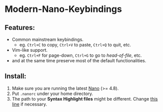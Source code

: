 # Modern-Nano-Keybindings

## Features:

- Common mainstream keybindings.
  - eg. `Ctrl+C` to copy, `Ctrl+V` to paste, `Ctrl+Q` to quit, etc.
- Vim-like support.
  - eg. `Ctrl+F` for page-down, `Ctrl+G` to go to *head-of-file*, etc.
- and at the same time preserve most of the default functionalities.

## Install:

1. Make sure you are running the latest [Nano](https://www.nano-editor.org/) (>= 4.8).
2. Put `.nanorc` under your home directory.
3. The path to your **Syntax Highlight files** might be different. Change [this line](https://github.com/davidhcefx/My-Modern-Nano-Keybindings/blob/master/.nanorc#L2) if necessary.
